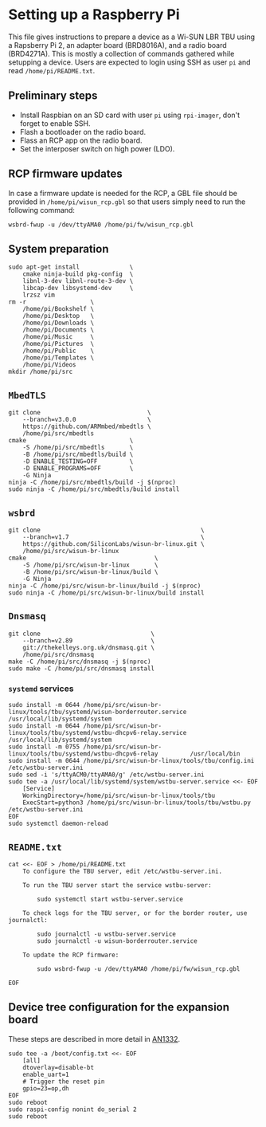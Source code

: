 # Setting up a Raspberry Pi

This file gives instructions to prepare a device as a Wi-SUN LBR TBU using a
Rapsberry Pi 2, an adapter board (BRD8016A), and a radio board (BRD4271A).
This is mostly a collection of commands gathered while setupping a device.
Users are expected to login using SSH as user `pi` and read
`/home/pi/README.txt`.

## Preliminary steps

- Install Raspbian on an SD card with user `pi` using `rpi-imager`, don't forget
  to enable SSH.
- Flash a bootloader on the radio board.
- Flass an RCP app on the radio board.
- Set the interposer switch on high power (LDO).

## RCP firmware updates

In case a firmware update is needed for the RCP, a GBL file should be provided
in `/home/pi/wisun_rcp.gbl` so that users simply need to run the following
command:

    wsbrd-fwup -u /dev/ttyAMA0 /home/pi/fw/wisun_rcp.gbl

## System preparation

    sudo apt-get install              \
        cmake ninja-build pkg-config  \
        libnl-3-dev libnl-route-3-dev \
        libcap-dev libsystemd-dev     \
        lrzsz vim
    rm -r                  \
        /home/pi/Bookshelf \
        /home/pi/Desktop   \
        /home/pi/Downloads \
        /home/pi/Documents \
        /home/pi/Music     \
        /home/pi/Pictures  \
        /home/pi/Public    \
        /home/pi/Templates \
        /home/pi/Videos
    mkdir /home/pi/src

## `MbedTLS`

    git clone                              \
        --branch=v3.0.0                    \
        https://github.com/ARMmbed/mbedtls \
        /home/pi/src/mbedtls
    cmake                             \
        -S /home/pi/src/mbedtls       \
        -B /home/pi/src/mbedtls/build \
        -D ENABLE_TESTING=OFF         \
        -D ENABLE_PROGRAMS=OFF        \
        -G Ninja
    ninja -C /home/pi/src/mbedtls/build -j $(nproc)
    sudo ninja -C /home/pi/src/mbedtls/build install

## `wsbrd`

    git clone                                             \
        --branch=v1.7                                     \
        https://github.com/SiliconLabs/wisun-br-linux.git \
        /home/pi/src/wisun-br-linux
    cmake                                    \
        -S /home/pi/src/wisun-br-linux       \
        -B /home/pi/src/wisun-br-linux/build \
        -G Ninja
    ninja -C /home/pi/src/wisun-br-linux/build -j $(nproc)
    sudo ninja -C /home/pi/src/wisun-br-linux/build install

## `Dnsmasq`

    git clone                               \
        --branch=v2.89                      \
        git://thekelleys.org.uk/dnsmasq.git \
        /home/pi/src/dnsmasq
    make -C /home/pi/src/dnsmasq -j $(nproc)
    sudo make -C /home/pi/src/dnsmasq install

### `systemd` services

    sudo install -m 0644 /home/pi/src/wisun-br-linux/tools/tbu/systemd/wisun-borderrouter.service /usr/local/lib/systemd/system
    sudo install -m 0644 /home/pi/src/wisun-br-linux/tools/tbu/systemd/wstbu-dhcpv6-relay.service /usr/local/lib/systemd/system
    sudo install -m 0755 /home/pi/src/wisun-br-linux/tools/tbu/systemd/wstbu-dhcpv6-relay         /usr/local/bin
    sudo install -m 0644 /home/pi/src/wisun-br-linux/tools/tbu/config.ini                         /etc/wstbu-server.ini
    sudo sed -i 's/ttyACM0/ttyAMA0/g' /etc/wstbu-server.ini
    sudo tee -a /usr/local/lib/systemd/system/wstbu-server.service <<- EOF
    	[Service]
    	WorkingDirectory=/home/pi/src/wisun-br-linux/tools/tbu
    	ExecStart=python3 /home/pi/src/wisun-br-linux/tools/tbu/wstbu.py /etc/wstbu-server.ini
    EOF
    sudo systemctl daemon-reload

## `README.txt`

    cat <<- EOF > /home/pi/README.txt
    	To configure the TBU server, edit /etc/wstbu-server.ini.

    	To run the TBU server start the service wstbu-server:

    	    sudo systemctl start wstbu-server.service

    	To check logs for the TBU server, or for the border router, use journalctl:

    	    sudo journalctl -u wstbu-server.service
    	    sudo journalctl -u wisun-borderrouter.service

    	To update the RCP firmware:

    	    sudo wsbrd-fwup -u /dev/ttyAMA0 /home/pi/fw/wisun_rcp.gbl

    EOF

## Device tree configuration for the expansion board

These steps are described in more detail in [AN1332][1].

[1]: https://www.silabs.com/documents/public/application-notes/an1332-wi-sun-network-configuration.pdf

    sudo tee -a /boot/config.txt <<- EOF
    	[all]
    	dtoverlay=disable-bt
    	enable_uart=1
        # Trigger the reset pin
        gpio=23=op,dh
    EOF
    sudo reboot
    sudo raspi-config nonint do_serial 2
    sudo reboot
